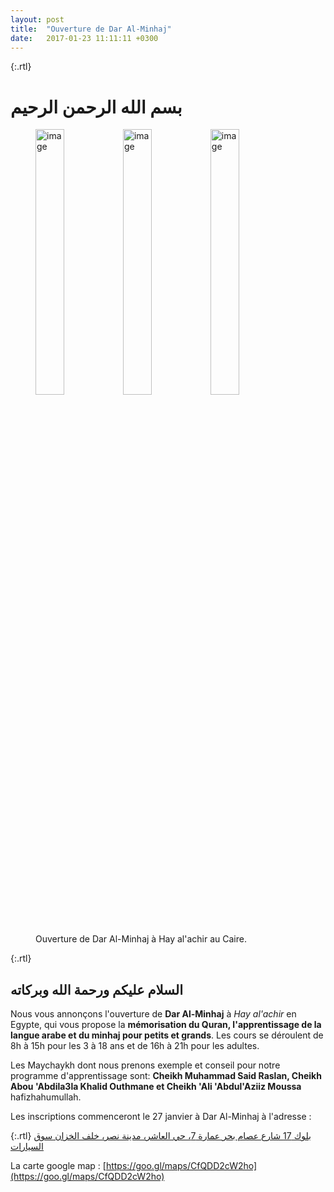 ```yaml
---
layout: post
title:  "Ouverture de Dar Al-Minhaj"
date:   2017-01-23 11:11:11 +0300
---
```

{:.rtl}
# بسم الله الرحمن الرحيم

<figure>
	<img style="width: 33%; float: left" src="{{ site.baseurl }}/assets/dar-al-minhaj-couloir1.jpg" alt="image">
	<img style="width: 33%; float: left" src="{{ site.baseurl }}/assets/dar-al-minhaj-entree.jpg" alt="image">
  <img style="width: 33%" src="{{ site.baseurl }}/assets/dar-al-minhaj-salle-1.jpg" alt="image">
	<figcaption>
		Ouverture de Dar Al-Minhaj à Hay al'achir au Caire.
	</figcaption>
</figure>

{:.rtl}
## السلام عليكم ورحمة الله وبركاته

Nous vous annonçons l'ouverture de **Dar Al-Minhaj** à *Hay al'achir* en Egypte, qui vous propose la **mémorisation du Quran, l'apprentissage de la langue arabe et du minhaj pour petits et grands**. Les cours se déroulent de 8h à 15h pour les 3 à 18 ans et de 16h à 21h pour les adultes.

Les Maychaykh dont nous prenons exemple et conseil pour notre programme d'apprentissage sont: **Cheikh Muhammad Said Raslan, Cheikh Abou 'Abdila3la Khalid Outhmane et Cheikh 'Ali 'Abdul'Aziiz Moussa** hafizhahumullah.

Les inscriptions commenceront le 27 janvier à Dar Al-Minhaj à l'adresse :

{:.rtl}
[بلوك 17 شارع عصام بحر عمارة 7، حي العاشر، مدينة نصر، خلف الخزان سوق السيارات](https://goo.gl/maps/CfQDD2cW2ho)

La carte google map :
[https://goo.gl/maps/CfQDD2cW2ho](https://goo.gl/maps/CfQDD2cW2ho)
